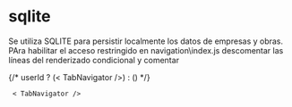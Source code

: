 # sqlite
Se utiliza SQLITE para persistir localmente los datos de empresas y obras. 
PAra habilitar el acceso restringido en navigation\index.js descomentar las líneas del renderizado condicional y comentar <TabNavigator />

  {/*
    userId
     ? (< TabNavigator />)
     : (<AuthNavigator />)
     */}
     
     < TabNavigator />
